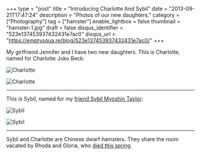 +++
type = "post"
title = "Introducing Charlotte And Sybil"
date = "2013-09-21T17:47:24"
description = "Photos of our new daughters."
category = ["Photography"]
tag = ["hamster"]
enable_lightbox = false
thumbnail = "hamster-1.jpg"
draft = false
disqus_identifier = "523e137453937432431e7ac0"
disqus_url = "https://emptysqua.re/blog/523e137453937432431e7ac0/"
+++

<p>My girlfriend Jennifer and I have two new daughters. This is Charlotte, named for Charlotte Joko Beck:</p>
<p><img style="display:block; margin-left:auto; margin-right:auto;" src="hamster-2.jpg" alt="Charlotte" title="Charlotte" /></p>
<p><img style="display:block; margin-left:auto; margin-right:auto;" src="hamster-1.jpg" alt="Charlotte" title="Charlotte" /></p>
<hr />
<p>This is Sybil, named for my <a href="/sybil-myoshin-taylor/">friend Sybil Myoshin Taylor</a>:</p>
<p><img style="display:block; margin-left:auto; margin-right:auto;" src="hamster-3.jpg" alt="Sybil" title="Sybil" /></p>
<p><img style="display:block; margin-left:auto; margin-right:auto;" src="hamster-4.jpg" alt="Sybil" title="Sybil" /></p>
<hr />
<p>Sybil and Charlotte are Chinese dwarf hamsters. They share the room vacated by Rhoda and Gloria, who <a href="/good-night-sweet-hamster/">died this spring</a>. </p>
